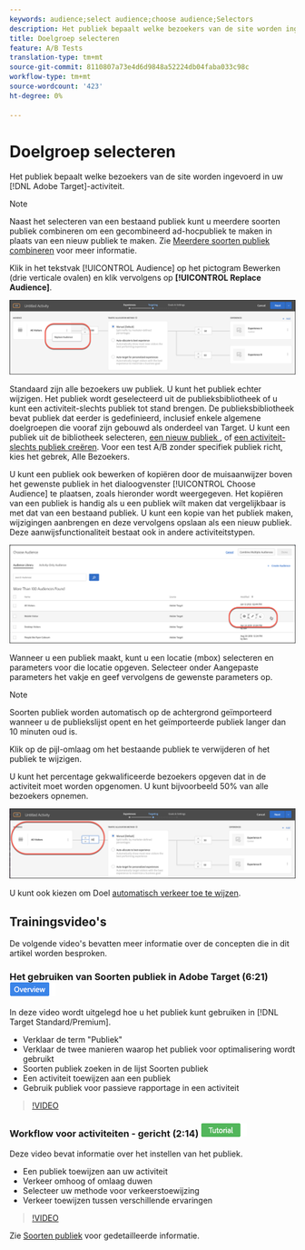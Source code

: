 ```yaml
---
keywords: audience;select audience;choose audience;Selectors
description: Het publiek bepaalt welke bezoekers van de site worden ingevoerd in uw Adobe Target-activiteit.
title: Doelgroep selecteren
feature: A/B Tests
translation-type: tm+mt
source-git-commit: 8110807a73e4d6d9848a52224db04faba033c98c
workflow-type: tm+mt
source-wordcount: '423'
ht-degree: 0%

---
```



# Doelgroep selecteren

Het publiek bepaalt welke bezoekers van de site worden ingevoerd in uw [!DNL Adobe Target]-activiteit.

>[!NOTE]
>
>Naast het selecteren van een bestaand publiek kunt u meerdere soorten publiek combineren om een gecombineerd ad-hocpubliek te maken in plaats van een nieuw publiek te maken. Zie [Meerdere soorten publiek combineren](/help/c-target/combining-multiple-audiences.md#concept_A7386F1EA4394BD2AB72399C225981E5) voor meer informatie.

Klik in het tekstvak [!UICONTROL Audience] op het pictogram Bewerken (drie verticale ovalen) en klik vervolgens op **[!UICONTROL Replace Audience]**.

![Publiek vervangen, optie](/help/c-activities/t-test-ab/t-test-create-ab/assets/replace-audience.png)

Standaard zijn alle bezoekers uw publiek. U kunt het publiek echter wijzigen. Het publiek wordt geselecteerd uit de publieksbibliotheek of u kunt een activiteit-slechts publiek tot stand brengen. De publieksbibliotheek bevat publiek dat eerder is gedefinieerd, inclusief enkele algemene doelgroepen die vooraf zijn gebouwd als onderdeel van Target. U kunt een publiek uit de bibliotheek selecteren, [een nieuw publiek ](/help/c-target/c-audiences/create-audience.md#task_1D507519D3AD4390B507F188BD294DC1), of [een activiteit-slechts publiek creëren](/help/c-target/creating-activity-only-audience.md#concept_A6BADCF530ED4AE1852E677FEBE68483). Voor een test A/B zonder specifiek publiek richt, kies het gebrek, Alle Bezoekers.

U kunt een publiek ook bewerken of kopiëren door de muisaanwijzer boven het gewenste publiek in het dialoogvenster [!UICONTROL Choose Audience] te plaatsen, zoals hieronder wordt weergegeven. Het kopiëren van een publiek is handig als u een publiek wilt maken dat vergelijkbaar is met dat van een bestaand publiek. U kunt een kopie van het publiek maken, wijzigingen aanbrengen en deze vervolgens opslaan als een nieuw publiek. Deze aanwijsfunctionaliteit bestaat ook in andere activiteitstypen.

![Publiek aanwijzen](/help/c-activities/t-test-ab/t-test-create-ab/assets/audience_picker_hover-new.png)

Wanneer u een publiek maakt, kunt u een locatie (mbox) selecteren en parameters voor die locatie opgeven. Selecteer onder Aangepaste parameters het vakje en geef vervolgens de gewenste parameters op.

>[!NOTE]
>
>Soorten publiek worden automatisch op de achtergrond geïmporteerd wanneer u de publiekslijst opent en het geïmporteerde publiek langer dan 10 minuten oud is.

Klik op de pijl-omlaag om het bestaande publiek te verwijderen of het publiek te wijzigen.

U kunt het percentage gekwalificeerde bezoekers opgeven dat in de activiteit moet worden opgenomen. U kunt bijvoorbeeld 50% van alle bezoekers opnemen.

![Percentage publiek](/help/c-activities/t-test-ab/t-test-create-ab/assets/audperc-new.png)

U kunt ook kiezen om Doel [automatisch verkeer toe te wijzen](/help/c-activities/automated-traffic-allocation/automated-traffic-allocation.md#concept_A1407678796B4C569E94CBA8A9F7F5D4).

## Trainingsvideo&#39;s

De volgende video&#39;s bevatten meer informatie over de concepten die in dit artikel worden besproken.

### Het gebruiken van Soorten publiek in Adobe Target (6:21) ![Overzichtsbadge](/help/assets/overview.png)

In deze video wordt uitgelegd hoe u het publiek kunt gebruiken in [!DNL Target Standard/Premium].

* Verklaar de term &quot;Publiek&quot;
* Verklaar de twee manieren waarop het publiek voor optimalisering wordt gebruikt
* Soorten publiek zoeken in de lijst Soorten publiek
* Een activiteit toewijzen aan een publiek
* Gebruik publiek voor passieve rapportage in een activiteit

>[!VIDEO](https://video.tv.adobe.com/v/17398)

### Workflow voor activiteiten - gericht (2:14) ![Zelfstudie-badge](/help/assets/tutorial.png)

Deze video bevat informatie over het instellen van het publiek.

* Een publiek toewijzen aan uw activiteit
* Verkeer omhoog of omlaag duwen
* Selecteer uw methode voor verkeerstoewijzing
* Verkeer toewijzen tussen verschillende ervaringen

>[!VIDEO](https://video.tv.adobe.com/v/17385)

Zie [Soorten publiek](/help/c-target/c-audiences/audiences.md#concept_65BE870D290E412D8BBF557EEA67C271) voor gedetailleerde informatie.
